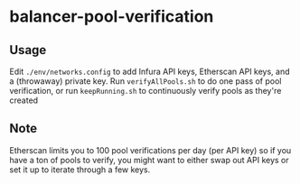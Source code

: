 # balancer-pool-verification

## Usage
Edit `./env/networks.config` to add Infura API keys, Etherscan API keys, and a (throwaway) private key.
Run `verifyAllPools.sh` to do one pass of pool verification, or run `keepRunning.sh` to continuously verify pools as they're created

## Note
Etherscan limits you to 100 pool verifications per day (per API key) so if you have a ton of pools to verify, you might want to either swap out API keys or set it up to iterate through a few keys. 
